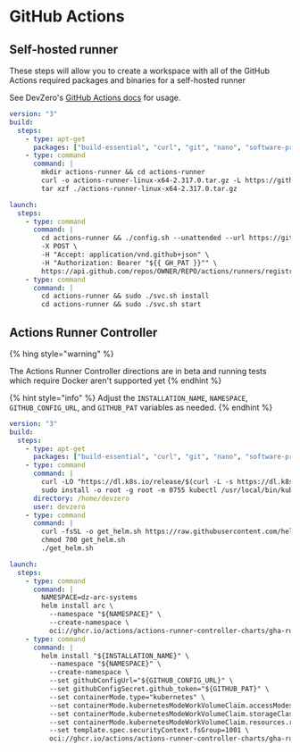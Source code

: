 # GitHub Actions

## Self-hosted runner

These steps will allow you to create a workspace with all of the GitHub Actions required packages and binaries for a self-hosted runner

See DevZero's [GitHub Actions docs](../../../how-to-guides/ci/run-github-actions-in-a-devbox.md) for usage.

```yaml
version: "3"
build:
  steps:
    - type: apt-get
      packages: ["build-essential", "curl", "git", "nano", "software-properties-common", "ssh", "sudo", "tar", "unzip", "vim", "wget", "zip", "jq"]
    - type: command
      command: |
        mkdir actions-runner && cd actions-runner
        curl -o actions-runner-linux-x64-2.317.0.tar.gz -L https://github.com/actions/runner/releases/download/v2.317.0/actions-runner-linux-x64-2.317.0.tar.gz
        tar xzf ./actions-runner-linux-x64-2.317.0.tar.gz

launch:
  steps:
    - type: command
      command: |
        cd actions-runner && ./config.sh --unattended --url https://github.com/OWNER/REPO --token $(curl \
        -X POST \
        -H "Accept: application/vnd.github+json" \
        -H "Authorization: Bearer "${{ GH_PAT }}"" \
        https://api.github.com/repos/OWNER/REPO/actions/runners/registration-token | jq -r '.token')
    - type: command
      command: |
        cd actions-runner && sudo ./svc.sh install
        cd actions-runner && sudo ./svc.sh start
```

## Actions Runner Controller

{% hing style="warning" %}

The Actions Runner Controller directions are in beta and running tests which require Docker aren't supported yet
{% endhint %}

{% hint style="info" %}
Adjust the `INSTALLATION_NAME`, `NAMESPACE`, `GITHUB_CONFIG_URL`, and `GITHUB_PAT` variables as needed.
{% endhint %}

```yaml
version: "3"
build:
  steps:
    - type: apt-get
      packages: ["build-essential", "curl", "git", "nano", "software-properties-common", "ssh", "sudo", "tar", "unzip", "vim", "wget", "zip"]
    - type: command
      command: |
        curl -LO "https://dl.k8s.io/release/$(curl -L -s https://dl.k8s.io/release/stable.txt)/bin/linux/amd64/kubectl"
        sudo install -o root -g root -m 0755 kubectl /usr/local/bin/kubectl && rm kubectl
      directory: /home/devzero
      user: devzero
    - type: command
      command: |
        curl -fsSL -o get_helm.sh https://raw.githubusercontent.com/helm/helm/main/scripts/get-helm-3
        chmod 700 get_helm.sh
        ./get_helm.sh

launch:
  steps:
    - type: command
      command: |
        NAMESPACE=dz-arc-systems
        helm install arc \
          --namespace "${NAMESPACE}" \
          --create-namespace \
          oci://ghcr.io/actions/actions-runner-controller-charts/gha-runner-scale-set-controller
    - type: command
      command: |
        helm install "${INSTALLATION_NAME}" \
          --namespace "${NAMESPACE}" \
          --create-namespace \
          --set githubConfigUrl="${GITHUB_CONFIG_URL}" \
          --set githubConfigSecret.github_token="${GITHUB_PAT}" \
          --set containerMode.type="kubernetes" \
          --set containerMode.kubernetesModeWorkVolumeClaim.accessModes={"ReadWriteOnce"} \
          --set containerMode.kubernetesModeWorkVolumeClaim.storageClassName=gp2 \
          --set containerMode.kubernetesModeWorkVolumeClaim.resources.requests.storage=1Gi \
          --set template.spec.securityContext.fsGroup=1001 \
          oci://ghcr.io/actions/actions-runner-controller-charts/gha-runner-scale-set

```
